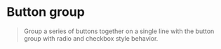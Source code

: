 # Button group

> Group a series of buttons together on a single line with the button group
  with radio and checkbox style behavior.

